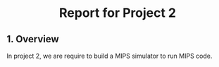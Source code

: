 <h1 align="center"> Report for Project 2 </h1>

## 1. Overview

In project 2, we are require to build a MIPS simulator to run MIPS code. 